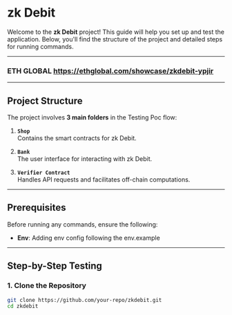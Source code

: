 # zk Debit 

Welcome to the **zk Debit** project! This guide will help you set up and test the application. Below, you'll find the structure of the project and detailed steps for running commands.

---
### ETH GLOBAL https://ethglobal.com/showcase/zkdebit-ypjir
---

## Project Structure

The project involves **3 main folders** in the Testing Poc flow:

1. **`Shop`**  
   Contains the smart contracts for zk Debit.

2. **`Bank`**  
   The user interface for interacting with zk Debit.

3. **`Verifier Contract`**  
   Handles API requests and facilitates off-chain computations.

---

## Prerequisites

Before running any commands, ensure the following:
- **Env**: Adding env config following the env.example
---

## Step-by-Step Testing

### 1. Clone the Repository

```bash
git clone https://github.com/your-repo/zkdebit.git
cd zkdebit
```
